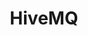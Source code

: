 ---
title: HiveMQ
categories:
  - message-broker
docs:
  - id: java
    url: https://java.testcontainers.org/modules/hivemq/
    maintainer: core
    example: |
      ```java
      var hivemqCe = new HiveMQContainer(DockerImageName.parse("hivemq/hivemq-ce")
        .withTag("2021.3"))
      hivemqCe.start();
      ```
  - id: nodejs
    url: https://node.testcontainers.org/modules/hivemq/
    maintainer: core
    example: |
      ```javascript
      const container = await new HiveMQContainer().start();
      ```
description: |
  HiveMQ is an MQTT broker and a client based messaging platform designed for the fast, efficient and reliable movement of data to and from connected IoT devices.
---